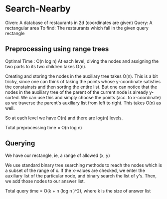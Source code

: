 # Search-Nearby
Given: A database of restaurants in 2d (coordinates are given)
Query: A rectangular area
To find: The restaurants which fall in the given query rectangle

## Preprocessing using range trees
Optimal Time : O(n log n)
At each level, diving the nodes and assigning the two parts to its two children takes O(n).

Creating and storing the nodes in the auxiliary tree takes O(n).
This is a bit tricky, since one can think of taking the points whose y-coordinate satisfies the constainsts and then sorting the entire list.
But one can notice that the nodes in the auxiliary tree of the parent of the current node is already y-sorted.
We can use this and simply choose the points (acc. to x-coordinate) as we traverse the parent's auxiliary list from left to right.
This takes O(n) as well.

So at each level we have O(n) and there are log(n) levels.

Total preprocessing time = O(n log n)


## Querying
We have our rectangle, ie, a range of allowed (x, y)

We use standard binary tree searching methods to reach the nodes which is a subset of the range of x. If the x-values are checked, we enter the
auxiliary list of the particular node, and binary search the list of y's. Then, we add those nodes to our answer list.

Total query time = O(k + n (log n )^2), where k is the size of answer list
